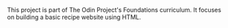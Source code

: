 This project is part of The Odin Project's Foundations curriculum. It focuses on building a basic recipe website using HTML.